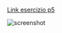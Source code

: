 [Link esercizio p5](https://editor.p5js.org/benedettb/full/eTsE-Elpw)

![screenshot](https://github.com/benedettb/archive/blob/master/benedettb/p5/giochi/es3_giochi_sf_2020_04_14/es3_giochisf_generatore_di_parole.PNG)
